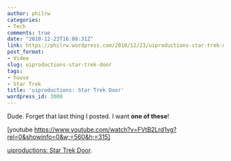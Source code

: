 ```yaml
---
author: philrw
categories:
- Tech
comments: true
date: "2010-12-23T16:08:31Z"
link: https://philrw.wordpress.com/2010/12/23/uiproductions-star-trek-door/
post_format:
- Video
slug: uiproductions-star-trek-door
tags:
- house
- Star Trek
title: 'uiproductions: Star Trek Door'
wordpress_id: 3008
---
```


Dude. Forget that last thing I posted. I want **one of these**!

[youtube https://www.youtube.com/watch?v=FVtB2Lrd1vg?rel=0&showinfo=0&w;=560&h;=315]

[uiproductions: Star Trek Door](http://uiproductions.blogspot.com/2010/12/star-trek-door.html).
